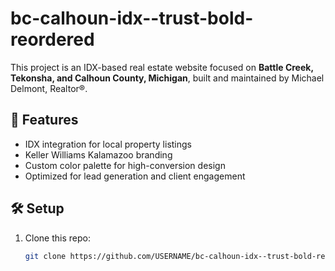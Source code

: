 # bc-calhoun-idx--trust-bold-reordered

This project is an IDX-based real estate website focused on **Battle Creek, Tekonsha, and Calhoun County, Michigan**, built and maintained by Michael Delmont, Realtor®.

## 🚀 Features
- IDX integration for local property listings
- Keller Williams Kalamazoo branding
- Custom color palette for high-conversion design
- Optimized for lead generation and client engagement

## 🛠 Setup
1. Clone this repo:
   ```bash
   git clone https://github.com/USERNAME/bc-calhoun-idx--trust-bold-reordered.git

